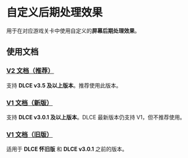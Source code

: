 # 自定义后期处理效果

用于在对应游戏关卡中使用自定义的**屏幕后期处理效果**。

## 使用文档

### [V2 文档（推荐）](/dlce/custom_post_processing_v2.md)
支持 <b>DLCE v3.5 及以上版本</b>。推荐使用此版本。

### [V1 文档（新版）](/dlce/custom_post_processing_v1.md)
支持 <b>DLCE v3.0.1 及以上版本</b>。DLCE 最新版本仍支持 V1，但不推荐使用。

### [V1 文档（旧版）](/dlce/custom_post_processing_legacy.md)
适用于 <b>DLCE 怀旧版</b> 和 <b>DLCE v3.0.1</b> 之前的版本。